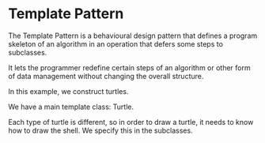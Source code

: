 # Template Pattern

The Template Pattern is a behavioural design pattern that defines a program skeleton
of an algorithm in an operation that defers some steps to subclasses.

It lets the programmer redefine certain steps of an algorithm or other form of data
management without changing the overall structure.

In this example, we construct turtles.

We have a main template class: Turtle.

Each type of turtle is different, so in order to draw a turtle, it needs to know how
to draw the shell. We specify this in the subclasses.
